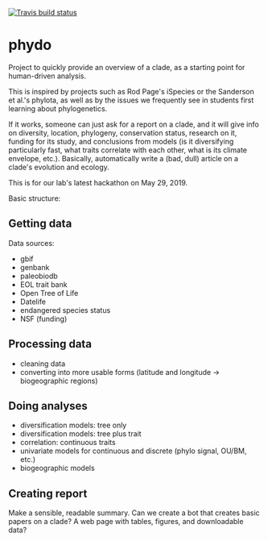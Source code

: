 <!-- badges: start -->
[![Travis build status](https://travis-ci.org/bomeara/phydo.svg?branch=master)](https://travis-ci.org/bomeara/phydo)
<!-- badges: end -->

# phydo
Project to quickly provide an overview of a clade, as a starting point for human-driven analysis.

This is inspired by projects such as Rod Page's iSpecies or the Sanderson et al.'s phylota, as well as by the issues we frequently see in students first learning about phylogenetics.

If it works, someone can just ask for a report on a clade, and it will give info on diversity, location, phylogeny, conservation status, research on it, funding for its study, and conclusions from models (is it diversifying particularly fast, what traits correlate with each other, what is its climate envelope, etc.). Basically, automatically write a (bad, dull) article on a clade's evolution and ecology.

This is for our lab's latest hackathon on May 29, 2019.

Basic structure:

## Getting data

Data sources:

* gbif
* genbank
* paleobiodb
* EOL trait bank
* Open Tree of Life
* Datelife
* endangered species status
* NSF (funding)

## Processing data

* cleaning data
* converting into more usable forms (latitude and longitude -> biogeographic regions)

## Doing analyses

* diversification models: tree only
* diversification models: tree plus trait
* correlation: continuous traits
* univariate models for continuous and discrete (phylo signal, OU/BM, etc.)
* biogeographic models


## Creating report

Make a sensible, readable summary. Can we create a bot that creates basic papers on a clade? A web page with tables, figures, and downloadable data?
